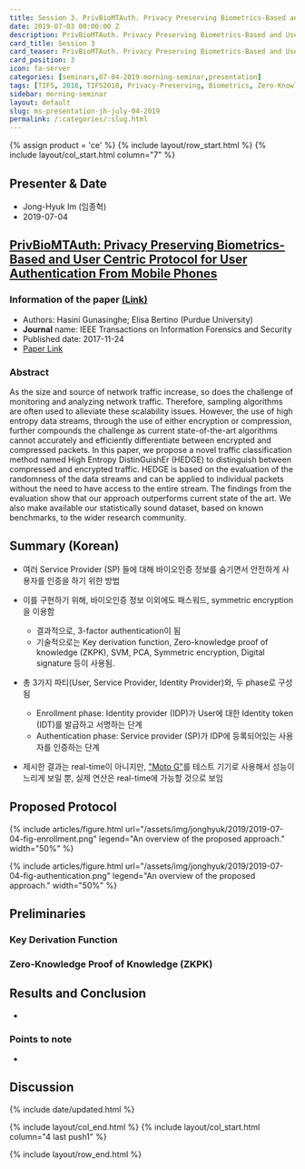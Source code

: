 ```yaml
---
title: Session 3. PrivBioMTAuth. Privacy Preserving Biometrics-Based and User Centric Protocol for User Authentication From Mobile Phones
date: 2019-07-03 00:00:00 Z
description: PrivBioMTAuth. Privacy Preserving Biometrics-Based and User Centric Protocol for User Authentication From Mobile Phones
card_title: Session 3
card_teaser: PrivBioMTAuth. Privacy Preserving Biometrics-Based and User Centric Protocol for User Authentication From Mobile Phones
card_position: 3
icon: fa-server
categories: [seminars,07-04-2019-morning-seminar,presentation]
tags: [TIFS, 2018, TIFS2018, Privacy-Preserving, Biometrics, Zero-Knowledge, Proof-Of-Knowledge, Key-Derivation]
sidebar: morning-seminar
layout: default
slug: ms-presentation-jh-july-04-2019
permalink: /:categories/:slug.html
---
```


{% assign product = 'ce' %}
{% include layout/row_start.html %}
{% include layout/col_start.html column="7" %}

## Presenter & Date
+ Jong-Hyuk Im (임종혁)
+ 2019-07-04

## [PrivBioMTAuth: Privacy Preserving Biometrics-Based and User Centric Protocol for User Authentication From Mobile Phones](https://inhaucs.github.io/seminars/07-01-2019-morning-seminar/presentation/ms-presentation-hy-july-01-2019.html)

### Information of the paper [(Link)](https://ieeexplore.ieee.org/document/8691576)
+ Authors: Hasini Gunasinghe; Elisa Bertino (Purdue University)
+ **Journal** name: IEEE Transactions on Information Forensics and Security
+ Published date: 2017-11-24 
+ [Paper Link](https://ieeexplore.ieee.org/stamp/stamp.jsp?tp=&arnumber=8119873)


### Abstract
As the size and source of network traffic increase, so does the challenge of monitoring and analyzing network traffic. Therefore, sampling algorithms are often used to alleviate these scalability issues. However, the use of high entropy data streams, through the use of either encryption or compression, further compounds the challenge as current state-of-the-art algorithms cannot accurately and efficiently differentiate between encrypted and compressed packets. In this paper, we propose a novel traffic classification method named High Entropy DistinGuishEr (HEDGE) to distinguish between compressed and encrypted traffic. HEDGE is based on the evaluation of the randomness of the data streams and can be applied to individual packets without the need to have access to the entire stream. The findings from the evaluation show that our approach outperforms current state of the art. We also make available our statistically sound dataset, based on known benchmarks, to the wider research community.


## Summary (Korean)

+ 여러 Service Provider (SP) 들에 대해 바이오인증 정보를 숨기면서 안전하게 사용자를 인증을 하기 위한 방법

+ 이를 구현하기 위해, 바이오인증 정보 이외에도 패스워드, symmetric encryption을 이용함

  + 결과적으로, 3-factor authentication이 됨
  + 기술적으로는 Key derivation function, Zero-knowledge proof of knowledge (ZKPK), SVM, PCA, Symmetric encryption, Digital signature 등이 사용됨.

+ 총 3가지 파티(User, Service Provider, Identity Provider)와, 두 phase로 구성됨

  + Enrollment phase: Identity provider (IDP)가 User에 대한 Identity token (IDT)를 발급하고 서명하는 단계
  + Authentication phase: Service provider (SP)가 IDP에 등록되어있는 사용자를 인증하는 단계

+ 제시한 결과는 real-time이 아니지만, ["Moto G"](https://www.gsmarena.com/motorola_moto_g-5831.php)를 테스트 기기로 사용해서 성능이 느리게 보일 뿐, 실제 연산은 real-time에 가능할 것으로 보임

  

## Proposed Protocol
{% include articles/figure.html url="/assets/img/jonghyuk/2019/2019-07-04-fig-enrollment.png" legend="An overview of the proposed approach." width="50%" %}



{% include articles/figure.html url="/assets/img/jonghyuk/2019/2019-07-04-fig-authentication.png" legend="An overview of the proposed approach." width="50%" %}




## Preliminaries

### Key Derivation Function



### Zero-Knowledge Proof of Knowledge (ZKPK)





## Results and Conclusion

+ 

### Points to note

+ 

## Discussion


{% include date/updated.html %}

{% include layout/col_end.html %}
{% include layout/col_start.html column="4 last push1" %}

{% include layout/row_end.html %}
